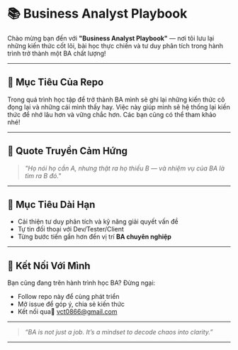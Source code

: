 # 📚 Business Analyst Playbook

Chào mừng bạn đến với **"Business Analyst Playbook"** — nơi tôi lưu lại những kiến thức cốt lõi, bài học thực chiến và tư duy phân tích trong hành trình trở thành một BA chất lượng!

---

## 🚀 Mục Tiêu Của Repo

Trong quá trình học tập để trở thành BA mình sẽ ghi lại những kiến thức cô đọng lại và những cái mình thấy hay. 
Việc này giúp mình sẽ hệ thống lại kiến thức để nhớ lâu hơn và vững chắc hơn. Các bạn cũng có thể tham khảo nhé!

---

## 💬 Quote Truyền Cảm Hứng

> *"Họ nói họ cần A, nhưng thật ra họ thiếu B — và nhiệm vụ của BA là tìm ra B đó."*

---

## 📌 Mục Tiêu Dài Hạn

- Cải thiện tư duy phân tích và kỹ năng giải quyết vấn đề
- Tự tin đối thoại với Dev/Tester/Client
- Từng bước tiến gần hơn đến vị trí **BA chuyên nghiệp**

---

## 🤝 Kết Nối Với Mình

Bạn cũng đang trên hành trình học BA? Đừng ngại:
- Follow repo này để cùng phát triển
- Mở issue để góp ý, chia sẻ kiến thức
- Kết nối qua📧 vct0866@gmail.com

---

> *“BA is not just a job. It’s a mindset to decode chaos into clarity.”*

---

